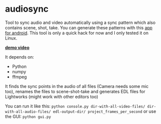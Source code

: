 audiosync
=========
Tool to sync audio and video automatically using a sync pattern which also contains scene, shot, take.
You can generate these patterns with this [app for android](https://github.com/antonxy/audiosync_androidapp).
This tool is only a quick hack for now and I only tested it on Linux.

**[demo video](http://www.youtube.com/watch?v=vqRL_LsXrd8)**

It depends on:
- Python
- numpy
- ffmpeg

It finds the sync points in the audio of all files (Camera needs some mic too), renames the files to scene-shot-take and generates EDL files for Lightworks (might work with other editors too)

You can run it like this:
`python console.py dir-with-all-video-files/ dir-with-all-audio-files/ edl-output-dir/ project_frames_per_second`
or use the GUI: `python gui.py`

